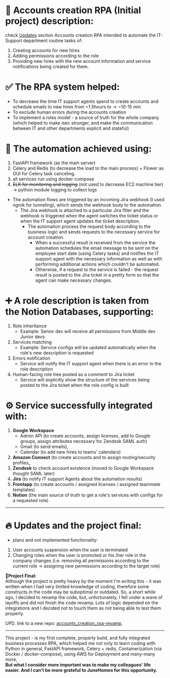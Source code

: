 # 🚀 Accounts creation RPA (Initial project) description:
check [Updates](https://github.com/ilia19945/accounts_creation_automation/readme.md#53) section
Accounts creation RPA intended to automate the IT-Support department routine tasks of:
1. Creating accounts for new hires
2. Adding permissions according to the role
3. Providing new hires with the new account information and service notifications being created for them.

# ✅ The RPA system helped:
-  To decrease the time IT support agents spend to create accounts and schedule emails to new hires from ~1.5hours to -> ~10-15 min
-  To exclude human errors during the accounts creation
- To implement a roles model - a source of truth for the whole company (which helped to make isec stronger, and make the communication between IT and other departments explicit and stateful)  

# 🎯 The automation achieved using:
1. FastAPI framework (as the main server)
2. Celery and Redis (to decrease the load to the main process) + Flower as GUI for Celery task canceling.
3. all services run using docker-compose
4. ~~ELK for monitoring and logging~~ (not used to decrease EC2 machine tier) -> python module logging to collect logs
   
- The automation flows are triggered by an incoming Jira webhook (I used ngrok for tunneling), which sends the webhook body to the automation.   
  - The Jira webhook is attached to a particular Jira filter and the webhook is triggered when the agent switches the ticket status or when the IT support agent updates the ticket description.  
    - The automation process the request body according to the business logic and sends requests to the necessary service for account creation.   
      - When a successful result is received from the service the automation schedules the email message to be sent on the employee start date (using Celery tasks) and notifies the IT support agent with the necessary information as well as with performing additional actions which couldn't be automated.  
      -  Otherwise, if a request to the service is failed - the request result is posted to the Jira ticket in a pretty form so that the agent can make necessary changes.  

# ➕ A role description is taken from the Notion Databases, supporting:
1. Role inheritance
   - Example: Senior dev will receive all permissions from Middle dev Junior devs
3. Services matching
   - Example: Service configs will be updated automatically when the role's new description is requested
5. Errors notification
   - Service will notify the IT support agent when there is an error in the role description
7. Human-facing role tree posted as a comment to Jira ticket
   - Service will explicitly show the structure of the services being posted to the Jira ticket when the role config is built

# ⚙ Service successfully integrated with: 
1. **Google Workspace**
   - Admin API (to create accounts, assign licenses, add to Google groups, assign attributes necessary for Zendesk SAML auth)
   - Gmail (to send emails),
   - Calendar (to add new hires to teams' calendars)
3. **Amazon Connect** (to create accounts and to assign routing/security profiles_  
5. **Zendesk** to check account existence (moved to Google Workspace thought SAML later)
7. **Jira** (to notify IT support Agents about the automation results)
9. **Frontapp** (to create accounts / assigned licenses / assigned teammate templates)
11. **Notion** (the main source of truth to get a role's services with configs for a requested role)
   
----------------------------------------------------------------------------
# 🔥 Updates and the project final:
* plans and not implemented functionality:
1. User accounts suspension when the user is terminated
2. Changing roles when the user is promoted or his /her role in the company changes (i.e. removing all permissions according to the current role -> assigning new permissions according to the target role)

🏁**Project Final:**  
Although the project is pretty heavy by the moment I'm writing this - it was written when I had very limited knowledge of coding, therefore some constructs in the code may be suboptimal or outdated. So, a short while ago, I decided to revamp the code, but, unfortunately, I fell under a wave of layoffs and did not finish the code revamp. Lots of logic depended on the integrations and I decided not to touch them as not being able to test them properly. 

UPD. link to a new repo: [accounts_creation_rpa-revamp](https://github.com/ilia19945/accounts_creation_rpa-revamp/tree/master).  

---------------------------------------------------------------------------  

This project - is my first complete, properly build, and fully integrated business processes RPA, which helped me not only to learn coding with Python in general, FastAPI framework, Celery + redis, Containerization (via Docker / docker-compose), using AWS for Deployment and many-many more,  
**But what I consider more important was to make my colleagues' life easier.  And I can't be more grateful to JuneHomes for this opportunity.**


